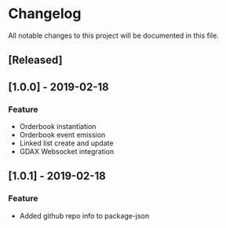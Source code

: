 # Changelog
All notable changes to this project will be documented in this file.

## [Released]

## [1.0.0] - 2019-02-18
### Feature
- Orderbook instantiation
- Orderbook event emission
- Linked list create and update
- GDAX Websocket integration

## [1.0.1] - 2019-02-18
### Feature
- Added github repo info to package-json
